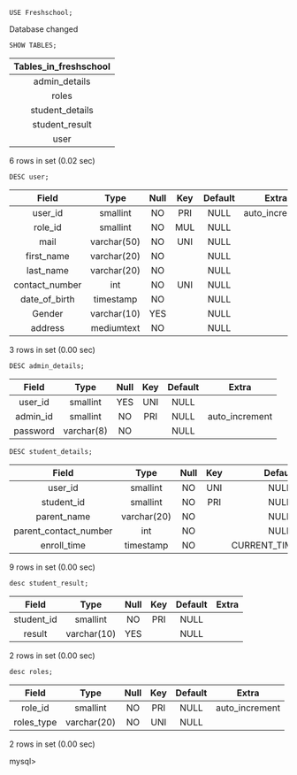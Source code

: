 ```syntax
USE Freshschool;
```

Database changed

```syntax
SHOW TABLES;
```

| Tables_in_freshschool |
| :-------------------: |
|     admin_details     |
|         roles         |
|    student_details    |
|    student_result     |
|         user          |

6 rows in set (0.02 sec)

```syntax
DESC user;
```

|     Field      |    Type     | Null | Key | Default |     Extra      |
| :------------: | :---------: | :--: | :-: | :-----: | :------------: |
|    user_id     |  smallint   |  NO  | PRI |  NULL   | auto_increment |
|    role_id     |  smallint   |  NO  | MUL |  NULL   |                |
|      mail      | varchar(50) |  NO  | UNI |  NULL   |                |
|   first_name   | varchar(20) |  NO  |     |  NULL   |                |
|   last_name    | varchar(20) |  NO  |     |  NULL   |                |
| contact_number |     int     |  NO  | UNI |  NULL   |                |
| date_of_birth  |  timestamp  |  NO  |     |  NULL   |                |
|     Gender     | varchar(10) | YES  |     |  NULL   |                |
|    address     | mediumtext  |  NO  |     |  NULL   |                |

3 rows in set (0.00 sec)

```syntax
DESC admin_details;
```

|  Field   |    Type    | Null | Key | Default |     Extra      |
| :------: | :--------: | :--: | :-: | :-----: | :------------: |
| user_id  |  smallint  | YES  | UNI |  NULL   |                |
| admin_id |  smallint  |  NO  | PRI |  NULL   | auto_increment |
| password | varchar(8) |  NO  |     |  NULL   |                |

```syntax
DESC student_details;
```

|         Field         |    Type     | Null | Key |      Default      |       Extra       |
| :-------------------: | :---------: | :--: | :-: | :---------------: | :---------------: |
|        user_id        |  smallint   |  NO  | UNI |       NULL        |                   |
|      student_id       |  smallint   |  NO  | PRI |       NULL        |  auto_increment   |
|      parent_name      | varchar(20) |  NO  |     |       NULL        |                   |
| parent_contact_number |     int     |  NO  |     |       NULL        |                   |
|      enroll_time      |  timestamp  |  NO  |     | CURRENT_TIMESTAMP | DEFAULT_GENERATED |

9 rows in set (0.00 sec)

```syntax
desc student_result;
```

|   Field    |    Type     | Null | Key | Default | Extra |
| :--------: | :---------: | :--: | :-: | :-----: | :---: |
| student_id |  smallint   |  NO  | PRI |  NULL   |       |
|   result   | varchar(10) | YES  |     |  NULL   |       |

2 rows in set (0.00 sec)

```syntax
desc roles;
```

|   Field    |    Type     | Null | Key | Default |     Extra      |
| :--------: | :---------: | :--: | :-: | :-----: | :------------: |
|  role_id   |  smallint   |  NO  | PRI |  NULL   | auto_increment |
| roles_type | varchar(20) |  NO  | UNI |  NULL   |                |

2 rows in set (0.00 sec)

mysql>
